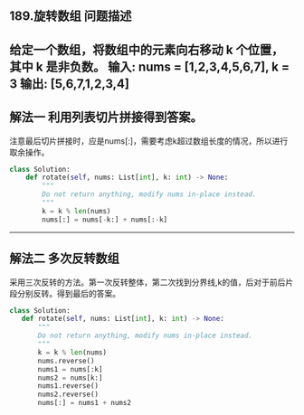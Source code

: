 ## 189.旋转数组 问题描述
给定一个数组，将数组中的元素向右移动 k 个位置，其中 k 是非负数。
输入: nums = [1,2,3,4,5,6,7], k = 3
输出: [5,6,7,1,2,3,4]
---
## 解法一 利用列表切片拼接得到答案。
注意最后切片拼接时，应是nums[:]，需要考虑k超过数组长度的情况，所以进行取余操作。
```python
class Solution:
    def rotate(self, nums: List[int], k: int) -> None:
        """
        Do not return anything, modify nums in-place instead.
        """
        k = k % len(nums)
        nums[:] = nums[-k:] + nums[:-k]
 ```
 ---
 ## 解法二 多次反转数组
 采用三次反转的方法。第一次反转整体，第二次找到分界线,k的值，后对于前后片段分别反转。得到最后的答案。
 ```python
 class Solution:
    def rotate(self, nums: List[int], k: int) -> None:
        """
        Do not return anything, modify nums in-place instead.
        """
        k = k % len(nums)
        nums.reverse()
        nums1 = nums[:k]
        nums2 = nums[k:]
        nums1.reverse()
        nums2.reverse()
        nums[:] = nums1 + nums2
```

 

